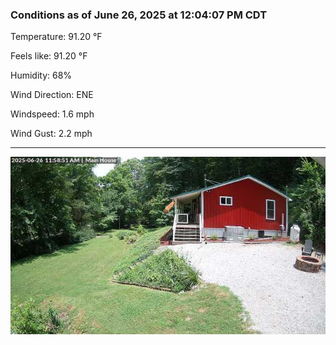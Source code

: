 ### Conditions as of June 26, 2025 at 12:04:07 PM CDT 

Temperature: 91.20 &deg;F

Feels like: 91.20 &deg;F

Humidity: 68%

Wind Direction: ENE

Windspeed: 1.6 mph

Wind Gust: 2.2 mph

---

<img src="./images/latest.jpeg"/>

